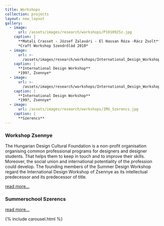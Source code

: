 ```yaml
---
title: Workshops
collection: projects
layout: new_layout
gallery:
  - image:
      url: /assets/images/research/workshops/P1010925z.jpg
    caption: |
      **Matali Crasset - József Zalavári - El Hassan Róza -Rácz Zsolt**
      *Craft Workshop Szendrőlád 2010*
  - image:
      url: >-
        /assets/images/research/workshops/International_Design_Workshop-Zsennye01.jpg
    caption: |
      **International Design Workshop**
      *199?, Zsennye*
  - image:
      url: >-
        /assets/images/research/workshops/International_Design_Workshop-Zsennye02.jpg
    caption: |
      **International Design Workshop**
      *199?, Zsennye*
  - image:
      url: /assets/images/research/workshops/IMG_Szerencs.jpg
    caption: |
      **Szerencs**
---
```


### Workshop Zsennye

The Hungarian Design Cultural Foundation is a non-profit organisation organising common professional programs for designers and designer students. That helps them to keep in touch and to improve their skills. Moreover, the social union and international potentiality of the profession could develop. The founding members of the Summer Design Workshop regard the International Design Workshop of Zsennye as its intellectual predecessor and its predecessor of title.

[read more...](http://www.designworkshop.hu)

### Summerschool Szerencs

[read more...](http://www.szabadiskola.hu)


{% include carousel.html %}

